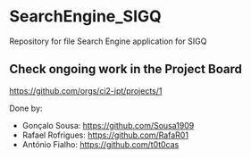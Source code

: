 # SearchEngine_SIGQ
Repository for file Search Engine application for SIGQ

## Check ongoing work in the Project Board
https://github.com/orgs/ci2-ipt/projects/1

Done by:
* Gonçalo Sousa: https://github.com/Sousa1909
* Rafael Rofrigues: https://github.com/RafaR01
* António Fialho: https://github.com/t0t0cas
